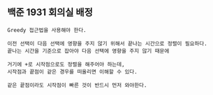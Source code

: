 ## 백준 1931 회의실 배정

    Greedy 접근법을 사용해야 한다.

    이전 선택이 다음 선택에 영향을 주지 않기 위해서 끝나는 시간으로 정렬이 필요하다.
    끝나는 시간을 기준으로 잡아야 다음 선택에 영향을 주지 않기 때문에

    거기에 +로 시작점으로도 정렬을 해주어야 하는데,
    시작점과 끝점이 같은 경우를 떠올리면 이해할 수 있다.
    
    같은 끝점이라도 시작점이 빠른 것이 반드시 먼저 와야한다.